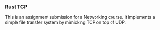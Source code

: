 ### Rust TCP

This is an assignment submission for a Networking course.  It implements a
simple file transfer system by mimicking TCP on top of UDP.
